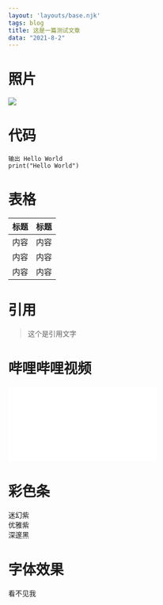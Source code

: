 ```yaml
---
layout: 'layouts/base.njk'
tags: blog
title: 这是一篇测试文章
data: "2021-8-2"
---
```


# 照片

![](https://amoshk.top/img/daily_pic.gif)

# 代码

```
输出 Hello World
print("Hello World")
```

# 表格

| 标题  | 标题 |
| ----   |:----:|
| 内容      | 内容     |
| 内容      | 内容     |
| 内容      | 内容     |

# 引用

>这个是引用文字

# 哔哩哔哩视频

<div class="size-video">
<iframe src="//player.bilibili.com/player.html?aid=762230609&bvid=BV1s64y1s7XG&cid=383710521&page=1" scrolling="no" border="0" frameborder="no" framespacing="0" allowfullscreen="true"> </iframe>
</div>

# 彩色条

<div id="mhz">迷幻紫</div>
<div id="yyz">优雅紫</div>
<div id="szh">深邃黑</div>

# 字体效果

<darkb-text>看不见我</darkb-text>
